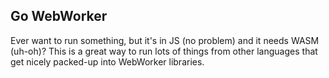 ## Go WebWorker

Ever want to run something, but it's in JS (no problem) and it needs WASM (uh-oh)?
This is a great way to run lots of things from other languages that get nicely packed-up into WebWorker libraries. 
